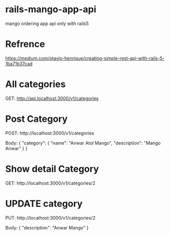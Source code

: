 # rails-mango-app-api

mango ordering app api only with rails5

# Refrence

https://medium.com/otavio-henrique/creating-simple-rest-api-with-rails-5-1ba71b37cad

# All categories

GET:
http://api.localhost:3000/v1/categories

# Post Category

POST:
http://localhost:3000/v1/categories

Body:
{
  "category": {
    "name": "Anwar Atol Mango",
    "description": "Mango Anwar"
  }
}

# Show detail Category

GET:
http://localhost:3000/v1/categories/2

# UPDATE category

PUT:
http://localhost:3000/v1/categories/2

Body:
{
  "description": "Anwar Mango"
}